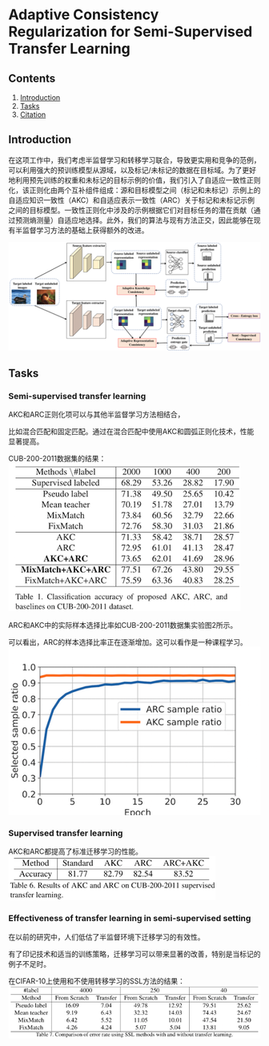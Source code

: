 # Adaptive Consistency Regularization for Semi-Supervised Transfer Learning

## Contents
1. [Introduction](#Introduction)
2. [Tasks](#Tasks)
3. [Citation](#citation)


## Introduction

在这项工作中，我们考虑半监督学习和转移学习联合，导致更实用和竞争的范例，可以利用强大的预训练模型从源域，以及标记/未标记的数据在目标域。为了更好地利用预先训练的权重和未标记的目标示例的价值，我们引入了自适应一致性正则化，该正则化由两个互补组件组成：源和目标模型之间（标记和未标记）示例上的自适应知识一致性（AKC）和自适应表示一致性（ARC）关于标记和未标记示例之间的目标模型。一致性正则化中涉及的示例根据它们对目标任务的潜在贡献（通过预测熵测量）自适应地选择。此外，我们的算法与现有方法正交，因此能够在现有半监督学习方法的基础上获得额外的改进。

![model](figs/model.png)

## Tasks
### Semi-supervised transfer learning 
AKC和ARC正则化项可以与其他半监督学习方法相结合，

比如混合匹配和固定匹配。通过在混合匹配中使用AKC和圆弧正则化技术，性能显著提高。

CUB-200-2011数据集的结果：
![cub200](figs/cub200.png)

ARC和AKC中的实际样本选择比率如CUB-200-2011数据集实验图2所示。

可以看出，ARC的样本选择比率正在逐渐增加。这可以看作是一种课程学习。  
![sample_ratio](figs/sample_ratio.png)

### Supervised transfer learning 
AKC和ARC都提高了标准迁移学习的性能。
![supervised](figs/supervised.png)

### Effectiveness of transfer learning in semi-supervised setting
在以前的研究中，人们低估了半监督环境下迁移学习的有效性。

有了印记技术和适当的训练策略，迁移学习可以带来显著的改善，特别是当标记的例子不足时。

在CIFAR-10上使用和不使用转移学习的SSL方法的结果：
![tf_ssl](figs/tf_ssl.png)  



